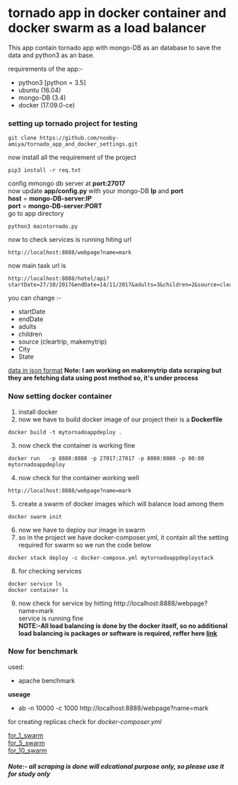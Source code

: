 
# tornado app in docker container and docker swarm as a load balancer


This app contain tornado app with mongo-DB as an database to save the data and python3 as an base.



requirements of the app:-


  * python3 [python = 3.5]
  * ubuntu (16.04)
  * mongo-DB (3.4)
  * docker (17.09.0-ce)


### setting up tornado project for testing
```
git clone https://github.com/nooby-amiya/tornado_app_and_docker_settings.git
```
now install all the requirement of the project
```
pip3 install -r req.txt
```
config mmongo db server at __port:27017__<br>
now update __app/config.py__ with your mongo-DB __Ip__ and __port__<br>
__host__ = __mongo-DB-server:IP__<br>
__port__ = __mongo-DB-server:PORT__<br>
go to app directory<br>

```
python3 maintornado.py
```  
now to check services is running hiting url <br>
```
http://localhost:8888/webpage?name=mark
```

now main task url is
```
http://localhost:8888/hotel/api?startDate=27/10/2017&endDate=14/11/2017&adults=3&children=2&source=cleartrip&City=Goa&State=Goa
```
you can change :-
  * startDate
  * endDate
  * adults
  * children
  * source (cleartrip, makemytrip)
  * City
  * State

<a href = "https://github.com/nooby-amiya/tornado_app_and_docker_settings/blob/master/data.png">data in json format</a>
__Note: I am working on  makemytrip data scraping but they are fetching data using post method so, it's under process__
### Now setting docker container

1. install docker
2. now we have to build docker image of our project their is a __Dockerfile__
```
docker build -t mytornadoappdeploy .
```
3. now check the container is working fine
```
docker run   -p 8888:8888 -p 27017:27017 -p 8080:8080 -p 80:80  mytornadoappdeploy
```
4. now check for the container working well
```
http://localhost:8888/webpage?name=mark
```
5. create a swarm of docker images which will balance load among them
```
docker swarm init
```
6. now we have to deploy our image in swarm
7. so in the project we have docker-composer.yml, it contain all the setting required for swarm so we run the code below
```
docker stack deploy -c docker-compose.yml mytornadoappdeploystack
```
8. for checking services<br>
```
docker service ls
docker container ls
```
9. now check for service by hitting http://localhost:8888/webpage?name=mark<br>
service is running fine<br>
__NOTE:-All load balancing is done by the docker itself, so no additional load balancing is packages or software is required, reffer here [link](https://docs.docker.com/get-started/part3/#run-your-new-load-balanced-app)__  

### Now for benchmark
used:
 * apache benchmark

__useage__
  *  ab -n 10000 -c 1000 http://localhost:8888/webpage?name=mark

for creating replicas check for <em>docker-composer.yml</em>

<a href="https://github.com/nooby-amiya/tornado_app_and_docker_settings/blob/master/deploy_on_stack_of_1.png">for_1_swarm</a>
<br>
<a href="https://github.com/nooby-amiya/tornado_app_and_docker_settings/blob/master/deploy_on_stack_of_5.png">for_5_swarm</a>
<br>
<a href="https://github.com/nooby-amiya/tornado_app_and_docker_settings/blob/master/deploy_on_stack_of_10.png">for_10_swarm</a>
<br>




##### Note:- all scraping is done will edcational purpose only, so please use it for study only
